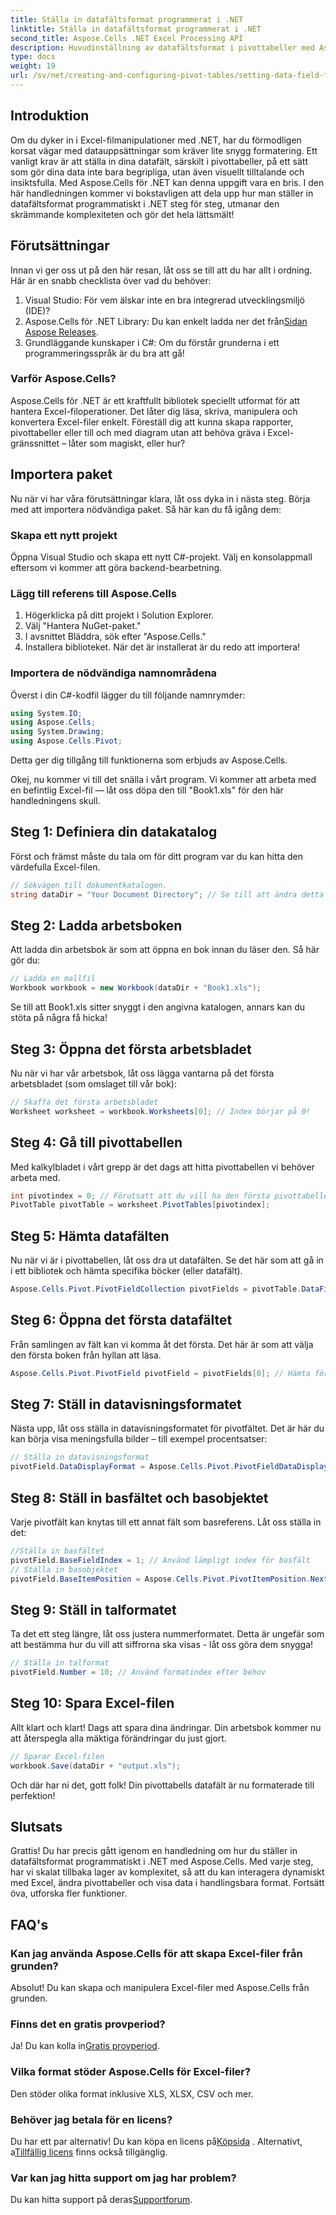 ```yaml
---
title: Ställa in datafältsformat programmerat i .NET
linktitle: Ställa in datafältsformat programmerat i .NET
second_title: Aspose.Cells .NET Excel Processing API
description: Huvudinställning av datafältsformat i pivottabeller med Aspose.Cells för .NET med denna steg-för-steg handledning. Förbättra din Excel-dataformatering.
type: docs
weight: 19
url: /sv/net/creating-and-configuring-pivot-tables/setting-data-field-format/
---
```

## Introduktion
Om du dyker in i Excel-filmanipulationer med .NET, har du förmodligen korsat vägar med datauppsättningar som kräver lite snygg formatering. Ett vanligt krav är att ställa in dina datafält, särskilt i pivottabeller, på ett sätt som gör dina data inte bara begripliga, utan även visuellt tilltalande och insiktsfulla. Med Aspose.Cells för .NET kan denna uppgift vara en bris. I den här handledningen kommer vi bokstavligen att dela upp hur man ställer in datafältsformat programmatiskt i .NET steg för steg, utmanar den skrämmande komplexiteten och gör det hela lättsmält!
## Förutsättningar
Innan vi ger oss ut på den här resan, låt oss se till att du har allt i ordning. Här är en snabb checklista över vad du behöver:
1. Visual Studio: För vem älskar inte en bra integrerad utvecklingsmiljö (IDE)?
2.  Aspose.Cells för .NET Library: Du kan enkelt ladda ner det från[Sidan Aspose Releases](https://releases.aspose.com/cells/net/).
3. Grundläggande kunskaper i C#: Om du förstår grunderna i ett programmeringsspråk är du bra att gå!
### Varför Aspose.Cells?
Aspose.Cells för .NET är ett kraftfullt bibliotek speciellt utformat för att hantera Excel-filoperationer. Det låter dig läsa, skriva, manipulera och konvertera Excel-filer enkelt. Föreställ dig att kunna skapa rapporter, pivottabeller eller till och med diagram utan att behöva gräva i Excel-gränssnittet – låter som magiskt, eller hur?
## Importera paket
Nu när vi har våra förutsättningar klara, låt oss dyka in i nästa steg. Börja med att importera nödvändiga paket. Så här kan du få igång dem:
### Skapa ett nytt projekt
Öppna Visual Studio och skapa ett nytt C#-projekt. Välj en konsolappmall eftersom vi kommer att göra backend-bearbetning.
### Lägg till referens till Aspose.Cells
1. Högerklicka på ditt projekt i Solution Explorer.
2. Välj "Hantera NuGet-paket."
3. I avsnittet Bläddra, sök efter "Aspose.Cells."
4. Installera biblioteket. När det är installerat är du redo att importera!
### Importera de nödvändiga namnområdena
Överst i din C#-kodfil lägger du till följande namnrymder:
```csharp
using System.IO;
using Aspose.Cells;
using System.Drawing;
using Aspose.Cells.Pivot;
```
Detta ger dig tillgång till funktionerna som erbjuds av Aspose.Cells.

Okej, nu kommer vi till det snälla i vårt program. Vi kommer att arbeta med en befintlig Excel-fil — låt oss döpa den till "Book1.xls" för den här handledningens skull.
## Steg 1: Definiera din datakatalog
Först och främst måste du tala om för ditt program var du kan hitta den värdefulla Excel-filen.
```csharp
// Sökvägen till dokumentkatalogen.
string dataDir = "Your Document Directory"; // Se till att ändra detta till din faktiska väg!
```
## Steg 2: Ladda arbetsboken
Att ladda din arbetsbok är som att öppna en bok innan du läser den. Så här gör du:
```csharp
// Ladda en mallfil
Workbook workbook = new Workbook(dataDir + "Book1.xls");
```
Se till att Book1.xls sitter snyggt i den angivna katalogen, annars kan du stöta på några få hicka!
## Steg 3: Öppna det första arbetsbladet
Nu när vi har vår arbetsbok, låt oss lägga vantarna på det första arbetsbladet (som omslaget till vår bok):
```csharp
// Skaffa det första arbetsbladet
Worksheet worksheet = workbook.Worksheets[0]; // Index börjar på 0!
```
## Steg 4: Gå till pivottabellen
Med kalkylbladet i vårt grepp är det dags att hitta pivottabellen vi behöver arbeta med.
```csharp
int pivotindex = 0; // Förutsatt att du vill ha den första pivottabellen
PivotTable pivotTable = worksheet.PivotTables[pivotindex];
```
## Steg 5: Hämta datafälten
Nu när vi är i pivottabellen, låt oss dra ut datafälten. Se det här som att gå in i ett bibliotek och hämta specifika böcker (eller datafält).
```csharp
Aspose.Cells.Pivot.PivotFieldCollection pivotFields = pivotTable.DataFields;
```
## Steg 6: Öppna det första datafältet
Från samlingen av fält kan vi komma åt det första. Det här är som att välja den första boken från hyllan att läsa.
```csharp
Aspose.Cells.Pivot.PivotField pivotField = pivotFields[0]; // Hämta första datafältet
```
## Steg 7: Ställ in datavisningsformatet
Nästa upp, låt oss ställa in datavisningsformatet för pivotfältet. Det är här du kan börja visa meningsfulla bilder – till exempel procentsatser:
```csharp
// Ställa in datavisningsformat
pivotField.DataDisplayFormat = Aspose.Cells.Pivot.PivotFieldDataDisplayFormat.PercentageOf;
```
## Steg 8: Ställ in basfältet och basobjektet
Varje pivotfält kan knytas till ett annat fält som basreferens. Låt oss ställa in det:
```csharp
//Ställa in basfältet
pivotField.BaseFieldIndex = 1; // Använd lämpligt index för basfält
// Ställa in basobjektet
pivotField.BaseItemPosition = Aspose.Cells.Pivot.PivotItemPosition.Next; // Välj nästa objekt
```
## Steg 9: Ställ in talformatet
Ta det ett steg längre, låt oss justera nummerformatet. Detta är ungefär som att bestämma hur du vill att siffrorna ska visas - låt oss göra dem snygga!
```csharp
// Ställa in talformat
pivotField.Number = 10; // Använd formatindex efter behov
```
## Steg 10: Spara Excel-filen
Allt klart och klart! Dags att spara dina ändringar. Din arbetsbok kommer nu att återspegla alla mäktiga förändringar du just gjort.
```csharp
// Sparar Excel-filen
workbook.Save(dataDir + "output.xls");
```
Och där har ni det, gott folk! Din pivottabells datafält är nu formaterade till perfektion!
## Slutsats
Grattis! Du har precis gått igenom en handledning om hur du ställer in datafältsformat programmatiskt i .NET med Aspose.Cells. Med varje steg, har vi skalat tillbaka lager av komplexitet, så att du kan interagera dynamiskt med Excel, ändra pivottabeller och visa data i handlingsbara format. Fortsätt öva, utforska fler funktioner.
## FAQ's
### Kan jag använda Aspose.Cells för att skapa Excel-filer från grunden?
Absolut! Du kan skapa och manipulera Excel-filer med Aspose.Cells från grunden.
### Finns det en gratis provperiod?
 Ja! Du kan kolla in[Gratis provperiod](https://releases.aspose.com/).
### Vilka format stöder Aspose.Cells för Excel-filer?
Den stöder olika format inklusive XLS, XLSX, CSV och mer.
### Behöver jag betala för en licens?
 Du har ett par alternativ! Du kan köpa en licens på[Köpsida](https://purchase.aspose.com/buy) . Alternativt, a[Tillfällig licens](https://purchase.aspose.com/temporary-license/) finns också tillgänglig.
### Var kan jag hitta support om jag har problem?
 Du kan hitta support på deras[Supportforum](https://forum.aspose.com/c/cells/9).